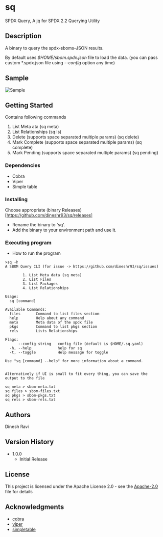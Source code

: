 # sq

SPDX Query, A jq for SPDX 2.2 Querying Utility

## Description

A binary to query the spdx-sboms-JSON results.

By default uses _$HOME/sbom.spdx.json_ file to load the data. (you can pass custom \*.spdx.json file using _--config_ option any time)

## Sample

![Sample](https://github.com/dineshr93/sq/blob/main/sample.png?raw=true)

## Getting Started

Contains following commands

1. List Meta ata (sq meta)
2. List Relationships (sq ls)
3. Delete (supports space separated multiple params) (sq delete)
4. Mark Complete (supports space separated multiple params) (sq complete)
5. Mark Pending (supports space separated multiple params) (sq pending)

### Dependencies

- Cobra
- Viper
- Simple table

### Installing

Choose appropriate (binary Releases)[https://github.com/dineshr93/sq/releases]

- Rename the binary to 'sq'.
- Add the binary to your environment path and use it.

### Executing program

- How to run the program

```
>sq -h
A SBOM Query CLI (for issue -> https://github.com/dineshr93/sq/issues)

        1. List Meta data (sq meta)
        2. List Files
        3. List Packages
        4. List Relationships

Usage:
  sq [command]

Available Commands:
  files       Command to list files section
  help        Help about any command
  meta        Meta data of the spdx file
  pkgs        Command to list pkgs section
  rels        Lists Relationships

Flags:
      --config string   config file (default is $HOME/.sq.yaml)
  -h, --help            help for sq
  -t, --toggle          Help message for toggle

Use "sq [command] --help" for more information about a command.


Alternatively if UI is small to fit every thing, you can save the output to the file

sq meta > sbom-meta.txt
sq files > sbom-files.txt
sq pkgs > sbom-pkgs.txt
sq rels > sbom-rels.txt
```

## Authors

Dinesh Ravi

## Version History

- 1.0.0
  - Initial Release

## License

This project is licensed under the Apache License 2.0 - see the [Apache-2.0](LICENSE) file for details

## Acknowledgments

- [cobra](https://www.github.com/spf13/cobra)
- [viper](https://www.github.com/spf13/viper)
- [simpletable](https://www.github.com/alexeyco/simpletable)
